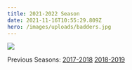 ```yaml
---
title: 2021-2022 Season
date: 2021-11-16T10:55:29.809Z
hero: /images/uploads/badders.jpg
---
```

![](/images/uploads/tables_211209.jpg)

Previous Seasons: [2017-2018](/tables/season-2017-2018) [2018-2019](/tables/season-2018-2019)